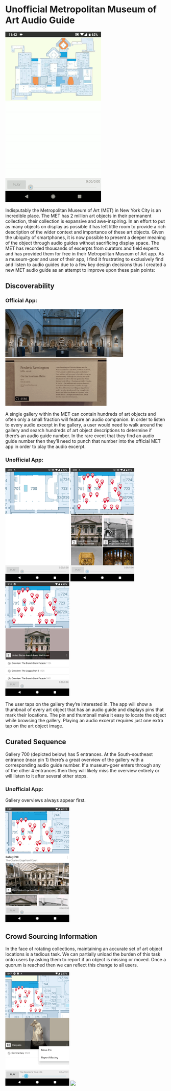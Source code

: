 # Unofficial Metropolitan Museum of Art Audio Guide
<img src="ezgif-5-8acff7515fc6.gif"/>


Indisputably the Metropolitan Museum of Art (MET) in New York City is an incredible place. The MET has 2 million art objects in their permanent collection, their collection is expansive and awe-inspiring. In an effort to put as many objects on display as possible it has left little room to provide a rich description of the wider context and importance of these art objects. Given the ubiquity of smartphones, it is now possible to present a deeper meaning of the object through audio guides without sacrificing display space. The MET has recorded thousands of excerpts from curators and field experts and has provided them for free in their Metropolitan Museum of Art app. As a museum-goer and user of their app, I find it frustrating to exclusively find and listen to audio guides due to a few key design decisions thus I created a new MET audio guide as an attempt to improve upon these pain points: 

## Discoverability 
### Official App: 
<img src="official_gallery.gif" height="150px" /> <img src="office_app_stop_number.gif" height="150px" />
	
A single gallery within the MET can contain hundreds of art objects and often only a small fraction will feature an audio companion. In order to listen to every audio excerpt in the gallery, a user would need to walk around the gallery and search hundreds of art object descriptions to determine if there’s an audio guide number. In the rare event that they find an audio guide number then they’ll need to punch that number into the official MET app in order to play the audio excerpt.  

### Unofficial App: 
<img src="disco_1.png" width="200px"/> <img src="disco_2.gif" width="200px"/> <img src="disc_3.png" width="200px"/>

The user taps on the gallery they’re interested in. The app will show a thumbnail of every art object that has an audio guide and displays pins that mark their locations. The pin and thumbnail make it easy to locate the object while browsing the gallery. Playing an audio excerpt requires just one extra tap on the art object image.  
 
## Curated Sequence
Gallery 700 (depicted below) has 5 entrances. At the South-southeast entrance (near pin 1) there’s a great overview of the gallery with a corresponding audio guide number. If a museum-goer enters through any of the other 4 entrances then they will likely miss the overview entirely or will listen to it after several other stops. 

### Unofficial App: 
Gallery overviews always appear first. 


<img src="unoffial_sequence.gif" width="200px"/>

## Crowd Sourcing Information
In the face of rotating collections, maintaining an accurate set of art object locations is a tedious task. We can partially unload the burden of this task onto users by asking them to report if an object is missing or moved. Once a quorum is reached then we can reflect this change to all users. 

<img src="unofficial_crowd_source.gif" width="200px"/>


<a href="https://play.google.com/store/apps/details?id=com.github.theyelllowdart.unofficialmetaudioguide.android&hl=en_US">
  <img width="200px" src="https://play.google.com/intl/en_us/badges/images/generic/en_badge_web_generic.png"/>
</a>
